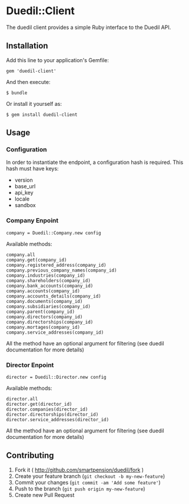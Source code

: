 # Duedil::Client

The duedil client provides a simple Ruby interface to the Duedil API.

## Installation

Add this line to your application's Gemfile:

    gem 'duedil-client'

And then execute:

    $ bundle

Or install it yourself as:

    $ gem install duedil-client

## Usage

### Configuration

In order to instantiate the endpoint, a configuration hash is required. This hash must have keys:
- version
- base_url
- api_key
- locale
- sandbox

### Company Enpoint

```
company = Duedil::Company.new config
```

Available methods:
```
company.all
company.get(company_id)
company.registered_address(company_id)
company.previous_company_names(company_id)
company.industries(company_id)
company.shareholders(company_id)
company.bank_accounts(company_id)
company.accounts(company_id)
company.accounts_details(company_id)
company.documents(company_id)
company.subsidiaries(company_id)
company.parent(company_id)
company.directors(company_id)
company.directorships(company_id)
company.mortages(company_id)
company.service_addresses(company_id)
```

All the method have an optional argument for filtering (see duedil documentation for more details)

### Director Enpoint

```
director = Duedil::Director.new config
```

Available methods:
```
director.all
director.get(director_id)
director.companies(director_id)
director.directorships(director_id)
director.service_addresses(director_id)
```

All the method have an optional argument for filtering (see duedil documentation for more details)

## Contributing

1. Fork it ( http://github.com/smartpension/duedil/fork )
2. Create your feature branch (`git checkout -b my-new-feature`)
3. Commit your changes (`git commit -am 'Add some feature'`)
4. Push to the branch (`git push origin my-new-feature`)
5. Create new Pull Request

